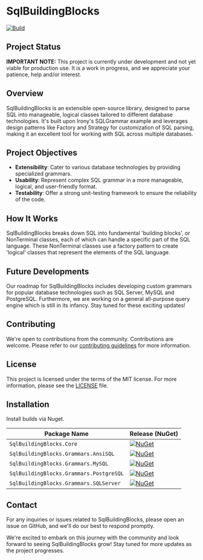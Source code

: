 # SqlBuildingBlocks
[![Build](https://github.com/Servant-Software-LLC/SqlBuildingBlocks/actions/workflows/main.yml/badge.svg)](https://github.com/Servant-Software-LLC/SqlBuildingBlocks/actions/workflows/main.yml)

## Project Status
**IMPORTANT NOTE:** This project is currently under development and not yet viable for production use. It is a work in progress, and we appreciate your patience, help and/or interest.

## Overview
SqlBuildingBlocks is an extensible open-source library, designed to parse SQL into manageable, logical classes tailored to different database technologies. It's built upon Irony's SQLGrammar example and leverages design patterns like Factory and Strategy for customization of SQL parsing, making it an excellent tool for working with SQL across multiple databases.

## Project Objectives
- **Extensibility**: Cater to various database technologies by providing specialized grammars.
- **Usability**: Represent complex SQL grammar in a more manageable, logical, and user-friendly format.
- **Testability**: Offer a strong unit-testing framework to ensure the reliability of the code.

## How It Works
SqlBuildingBlocks breaks down SQL into fundamental 'building blocks', or NonTerminal classes, each of which can handle a specific part of the SQL language. These NonTerminal classes use a factory pattern to create 'logical' classes that represent the elements of the SQL language.

## Future Developments
Our roadmap for SqlBuildingBlocks includes developing custom grammars for popular database technologies such as SQL Server, MySQL and PostgreSQL.  Furthermore, we are working on a general all-purpose query engine which is still in its infancy. Stay tuned for these exciting updates!

## Contributing
We're open to contributions from the community. Contributions are welcome. Please refer to our [contributing guidelines](CONTRIBUTING.md) for more information.

## License
This project is licensed under the terms of the MIT license. For more information, please see the [LICENSE](LICENSE) file.

## Installation 
Install builds via Nuget.

| Package Name                   | Release (NuGet) |
|--------------------------------|-----------------|
| `SqlBuildingBlocks.Core`       | [![NuGet](https://img.shields.io/nuget/v/SqlBuildingBlocks.Core.svg)](https://www.nuget.org/packages/SqlBuildingBlocks.Core/)
| `SqlBuildingBlocks.Grammars.AnsiSQL`       | [![NuGet](https://img.shields.io/nuget/v/SqlBuildingBlocks.Grammars.AnsiSQL.svg)](https://www.nuget.org/packages/SqlBuildingBlocks.Grammars.AnsiSQL/)
| `SqlBuildingBlocks.Grammars.MySQL`       | [![NuGet](https://img.shields.io/nuget/v/SqlBuildingBlocks.Grammars.MySQL.svg)](https://www.nuget.org/packages/SqlBuildingBlocks.Grammars.MySQL/)
| `SqlBuildingBlocks.Grammars.PostgreSQL`       | [![NuGet](https://img.shields.io/nuget/v/SqlBuildingBlocks.Grammars.PostgreSQL.svg)](https://www.nuget.org/packages/SqlBuildingBlocks.Grammars.PostgreSQL/)
| `SqlBuildingBlocks.Grammars.SQLServer`       | [![NuGet](https://img.shields.io/nuget/v/SqlBuildingBlocks.Grammars.SQLServer.svg)](https://www.nuget.org/packages/SqlBuildingBlocks.Grammars.SQLServer/)


## Contact
For any inquiries or issues related to SqlBuildingBlocks, please open an issue on GitHub, and we'll do our best to respond promptly.

We're excited to embark on this journey with the community and look forward to seeing SqlBuildingBlocks grow! Stay tuned for more updates as the project progresses.
